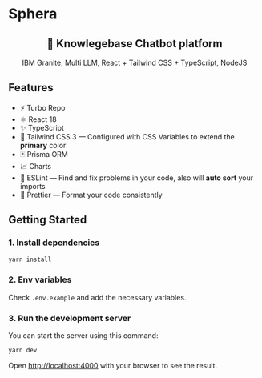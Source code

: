 # Sphera

<div align="center">
  <h2>🔋 Knowlegebase Chatbot platform</h2>
  <p>IBM Granite, Multi LLM, React + Tailwind CSS + TypeScript, NodeJS</p>
 

</div>

## Features

- ⚡️ Turbo Repo
- ⚛️ React 18
- ✨ TypeScript
- 💨 Tailwind CSS 3 — Configured with CSS Variables to extend the **primary** color
- 🃏 Prisma ORM
- 📈 Charts
- 📏 ESLint — Find and fix problems in your code, also will **auto sort** your imports
- 💖 Prettier — Format your code consistently

## Getting Started

### 1. Install dependencies

```bash
yarn install
```

### 2. Env variables

Check `.env.example` and add the necessary variables.

### 3. Run the development server

You can start the server using this command:

```bash
yarn dev
```

Open [http://localhost:4000](http://localhost:4000) with your browser to see the result.